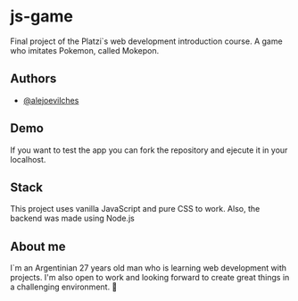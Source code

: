 # js-game

Final project of the Platzi`s web development introduction course. A game who imitates Pokemon, called Mokepon.


## Authors

- [@alejoevilches](https://www.github.com/octokatherine)


## Demo

If you want to test the app you can fork the repository and ejecute it in your localhost.



## Stack
This project uses vanilla JavaScript and pure CSS to work. Also, the backend was made using Node.js

## About me
I`m an Argentinian 27 years old man who is learning web development with projects. I'm also open to work and looking forward to create great things in a challenging environment. 🚀
